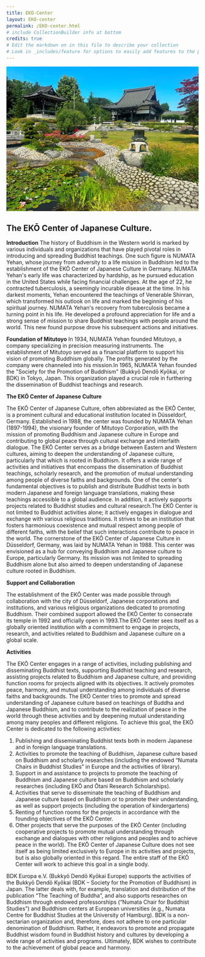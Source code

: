 ```yaml
---
title: EKO-Center
layout: EKO-center
permalink: /EKO-center.html
# include CollectionBuilder info at bottom
credits: true
# Edit the markdown on in this file to describe your collection
# Look in _includes/feature for options to easily add features to the page
---
```

![Japanese center](https://raw.githubusercontent.com/Din977/projectstatue/main/objects/center_2008.JPG)
## The EKŌ Center of Japanese Culture.
**Introduction**
The history of Buddhism in the Western world is marked by various individuals and organizations that have played pivotal roles in introducing and spreading Buddhist teachings. One such figure is NUMATA Yehan, whose journey from adversity to a life mission in Buddhism led to the establishment of the EKŌ Center of Japanese Culture in Germany. NUMATA Yehan's early life was characterized by hardship, as he pursued education in the United States while facing financial challenges. At the age of 22, he contracted tuberculosis, a seemingly incurable disease at the time. In his darkest moments, Yehan encountered the teachings of Venerable Shinran, which transformed his outlook on life and marked the beginning of his spiritual journey.
NUMATA Yehan's recovery from tuberculosis became a turning point in his life. He developed a profound appreciation for life and a strong sense of mission to share Buddhist teachings with people around the world. This new found purpose drove his subsequent actions and initiatives.


 **Foundation of Mitutoyo**
In 1934, NUMATA Yehan founded Mitutoyo, a company specializing in precision measuring instruments. The establishment of Mitutoyo served as a financial platform to support his vision of promoting Buddhism globally. The profits generated by the company were channeled into his mission.In 1965, NUMATA Yehan founded the "Society for the Promotion of Buddhism" (Bukkyō Dendō Kyōkai, or BDK) in Tokyo, Japan. This organization played a crucial role in furthering the dissemination of Buddhist teachings and research.

**The EKŌ Center of Japanese Culture**

The EKŌ Center of Japanese Culture, often abbreviated as the EKŌ Center, is a prominent cultural and educational institution located in Düsseldorf, Germany. Established in 1988, the center was founded by NUMATA Yehan (1897-1994), the visionary founder of Mitutoyo Corporation, with the mission of promoting Buddhism and Japanese culture in Europe and contributing to global peace through cultural exchange and interfaith dialogue.
The EKŌ Center serves as a bridge between Eastern and Western cultures, aiming to deepen the understanding of Japanese culture, particularly that which is rooted in Buddhism. It offers a wide range of activities and initiatives that encompass the dissemination of Buddhist teachings, scholarly research, and the promotion of mutual understanding among people of diverse faiths and backgrounds.
One of the center's fundamental objectives is to publish and distribute Buddhist texts in both modern Japanese and foreign language translations, making these teachings accessible to a global audience. In addition, it actively supports projects related to Buddhist studies and cultural research.The EKŌ Center is not limited to Buddhist activities alone; it actively engages in dialogue and exchange with various religious traditions. It strives to be an institution that fosters harmonious coexistence and mutual respect among people of different faiths, with the belief that such interactions contribute to peace in the world.
The cornerstone of the EKŌ Center of Japanese Culture in Düsseldorf, Germany, was laid by NUMATA Yehan in 1988. This center was envisioned as a hub for conveying Buddhism and Japanese culture to Europe, particularly Germany. Its mission was not limited to spreading Buddhism alone but also aimed to deepen understanding of Japanese culture rooted in Buddhism.

 **Support and Collaboration**
 
The establishment of the EKŌ Center was made possible through collaboration with the city of Düsseldorf, Japanese corporations and institutions, and various religious organizations dedicated to promoting Buddhism. Their combined support allowed the EKŌ Center to consecrate its temple in 1992 and officially open in 1993.The EKŌ Center sees itself as a globally oriented institution with a commitment to engage in projects, research, and activities related to Buddhism and Japanese culture on a global scale.

**Activities**

The EKŌ Center engages in a range of activities, including publishing and disseminating Buddhist texts, supporting Buddhist teaching and research, assisting projects related to Buddhism and Japanese culture, and providing function rooms for projects aligned with its objectives. It actively promotes peace, harmony, and mutual understanding among individuals of diverse faiths and backgrounds.
The EKŌ Center tries to promote and spread understanding of Japanese culture based on teachings of Buddha and Japanese Buddhism, and to contribute to the realization of peace in the world through these activities and by deepening mutual understanding among many peoples and different religions.
To achieve this goal, the EKŌ Center is dedicated to the following activities:
1.	Publishing and disseminating Buddhist texts both in modern Japanese and in foreign language translations.
2.	Activities to promote the teaching of Buddhism, Japanese culture based on Buddhism and scholarly researches (including the endowed “Numata Chairs in Buddhist Studies” in Europe and the activities of library).
3.	Support in and assistance to projects to promote the teaching of Buddhism and Japanese culture based on Buddhism and scholarly researches (including EKŌ and Ōtani Research Scholarships).
4.	Activities that serve to disseminate the teaching of Buddhism and Japanese culture based on Buddhism or to promote their understanding, as well as support projects (including the operation of kindergartens)
5.	Renting of function rooms for the projects in accordance with the founding objectives of the EKŌ Center.
6.	Other projects that serve the purposes of the EKŌ Center (including cooperative projects to promote mutual understanding through exchange and dialogues with other religions and peoples and to achieve peace in the world).
The EKŌ Center of Japanese Culture does not see itself as being limited exclusively to Europe in its activities and projects, but is also globally oriented in this regard. The entire staff of the EKŌ Center will work to achieve this goal in a single body.

BDK Europa e.V. (Bukkyō Dendō Kyōkai Europe) supports the activities of the Bukkyō Dendō Kyōkai (BDK – Society for the Promotion of Buddhism) in Japan. The latter deals with, for example, translation and distribution of the publication “The Teaching of Buddha”, and also supports researches on Buddhism through endowed professorships (“Numata Chair for Buddhist Studies”) and Buddhism centers at European universities (e.g., Numata Centre for Buddhist Studies at the University of Hamburg).
BDK is a non-sectarian organization and, therefore, does not adhere to one particular denomination of Buddhism. Rather, it endeavors to promote and propagate Buddhist wisdom found in Buddhist history and cultures by developing a wide range of activities and programs. Ultimately, BDK wishes to contribute to the achievement of global peace and harmony.
